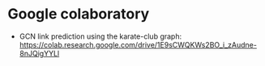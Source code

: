 # Google colaboratory

- GCN link prediction using the karate-club graph: https://colab.research.google.com/drive/1E9sCWQKWs2BO_i_zAudne-8nJQigYYLl

